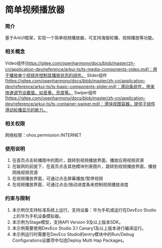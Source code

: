 # 简单视频播放器

### 简介

基于ArkUI框架，实现一个简单视频播放器，可支持海报轮播、视频播放等功能。

### 相关概念

Video组件[https://gitee.com/openharmony/docs/blob/master/zh-cn/application-dev/reference/arkui-ts/ts-media-components-video.md]：用于播放单个视频并控制其播放状态的组件。
Slider组件[https://gitee.com/openharmony/docs/blob/master/zh-cn/application-dev/reference/arkui-ts/ts-basic-components-slider.md]：滑动条组件，用来快速调节设置值，如音量、亮度等。
Swiper组件[https://gitee.com/openharmony/docs/blob/master/zh-cn/application-dev/reference/arkui-ts/ts-container-swiper.md]：滑块视图容器，提供子组件滑动轮播显示的能力。

### 相关权限

网络权限：ohos.permission.INTERNET

### 使用说明

1. 在首页点击轮播图中的图片，跳转到视频播放界面，播放应用视频资源
2. 在联网的前提下，在首页点击其他模块列表图片，跳转到视频播放界面，播放网络视频资源
3. 在视频播放界面，可通过点击屏幕播放/暂停视频
4. 在视频播放界面，可通过点击/拖动进度条来控制视频播放进度


### 约束与限制

1. 本示例仅支持标准系统上运行，支持设备：华为手机或运行在DevEco Studio上的华为手机设备模拟器。
2. 本示例为Stage模型，支持API Version 9及以上版本SDK。
3. 本示例需要使用DevEco Studio 3.1 Canary1及以上版本进行编译运行。
4. 本示例运行时需要在DevEco Studio的entry模块中的Run/Debug Configurations设置项中勾选Deploy Multi Hap Packages。